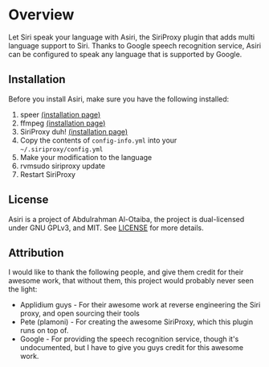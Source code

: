 # Overview
Let Siri speak your language with Asiri, the SiriProxy plugin that adds multi language support to Siri. Thanks to Google speech recognition service, Asiri can be configured to speak any language that is supported by Google.

## Installation
Before you install Asiri, make sure you have the following installed:

1. speer [(installation page)](https://github.com/alotaiba/speer)
1. ffmpeg [(installation page)](http://ffmpeg.org/)
1. SiriProxy duh! [(installation page)](https://github.com/plamoni/SiriProxy)
1. Copy the contents of `config-info.yml` into your `~/.siriproxy/config.yml`
1. Make your modification to the language
1. rvmsudo siriproxy update
1. Restart SiriProxy

## License
Asiri is a project of Abdulrahman Al-Otaiba, the project is dual-licensed under GNU GPLv3, and MIT. See [LICENSE](https://github.com/alotaiba/SiriProxy-Asiri/blob/master/LICENSE) for more details.

## Attribution
I would like to thank the following people, and give them credit for their awesome work, that without them, this project would probably never seen the light:

* Applidium guys - For their awesome work at reverse engineering the Siri proxy, and open sourcing their tools
* Pete (plamoni) - For creating the awesome SiriProxy, which this plugin runs on top of.
* Google - For providing the speech recognition service, though it's undocumented, but I have to give you guys credit for this awesome work.
